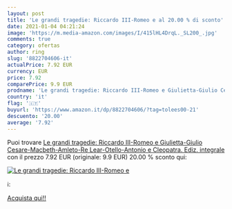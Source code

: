 ```yaml
---
layout: post
title: 'Le grandi tragedie: Riccardo III-Romeo e al 20.00 % di sconto'
date: 2021-01-04 04:21:24
image: 'https://m.media-amazon.com/images/I/415lHL4DrqL._SL200_.jpg'
comments: true
category: ofertas
author: ring
slug: '8822704606-it'
actualPrice: 7.92 EUR
currency: EUR
price: 7.92
comparePrice: 9.9 EUR
prodname: 'Le grandi tragedie: Riccardo III-Romeo e Giulietta-Giulio Cesare-Macbeth-Amleto-Re Lear-Otello-Antonio e Cleopatra. Ediz. integrale'
country: 'it'
flag: '🇮🇹'
buyurl: 'https://www.amazon.it/dp/8822704606/?tag=tolees00-21'
descuento: '20.00'
average: '7.92'
---
```


Puoi trovare [Le grandi tragedie: Riccardo III-Romeo e Giulietta-Giulio Cesare-Macbeth-Amleto-Re Lear-Otello-Antonio e Cleopatra. Ediz. integrale](https://www.amazon.it/dp/8822704606/?tag=tolees00-21) con il prezzo 7.92 EUR (originale: 9.9 EUR) 20.00 % sconto qui:

[![Le grandi tragedie: Riccardo III-Romeo e](https://m.media-amazon.com/images/I/415lHL4DrqL._SL200_.jpg)](https://www.amazon.it/dp/8822704606/?tag=tolees00-21)

ℹ️:


[Acquista qui!!](https://www.amazon.it/dp/8822704606/?tag=tolees00-21)
